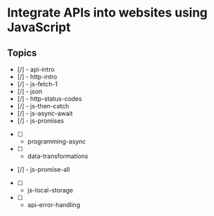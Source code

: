 # Integrate APIs into websites using JavaScript

## Topics

* [/] - api-intro
* [/] - http-intro
* [/] - js-fetch-1
* [/] - json
* [/] - http-status-codes
* [/] - js-then-catch
* [/] - js-async-await
* [/] - js-promises
* [ ] - programming-async
* [ ] - data-transformations
* [/] - js-promise-all
* [ ] - js-local-storage
* [ ] - api-error-handling
